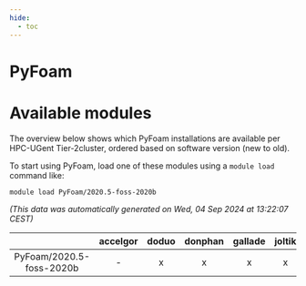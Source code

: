 ```yaml
---
hide:
  - toc
---
```


PyFoam
======

# Available modules


The overview below shows which PyFoam installations are available per HPC-UGent Tier-2cluster, ordered based on software version (new to old).

To start using PyFoam, load one of these modules using a `module load` command like:

```shell
module load PyFoam/2020.5-foss-2020b
```

*(This data was automatically generated on Wed, 04 Sep 2024 at 13:22:07 CEST)*  

| |accelgor|doduo|donphan|gallade|joltik|shinx|skitty|
| :---: | :---: | :---: | :---: | :---: | :---: | :---: | :---: |
|PyFoam/2020.5-foss-2020b|-|x|x|x|x|-|x|
